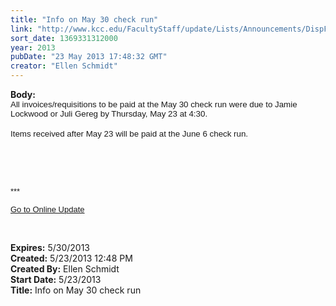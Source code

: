 ```yaml
---
title: "Info on May 30 check run"
link: "http://www.kcc.edu/FacultyStaff/update/Lists/Announcements/DispForm.aspx?ID=1123"
sort_date: 1369331312000
year: 2013
pubDate: "23 May 2013 17:48:32 GMT"
creator: "Ellen Schmidt"
---
```


<div><b>Body:</b> <div class="ExternalClass33997CC64C7B49A08667717B4ABC4CBA"><div>
<p style="margin:0in 0in 0pt" class="MsoNormal"><span style="font-family:'Arial','sans-serif';font-size:10pt">All invoices/requisitions to be paid at the May 30 check run were due to Jamie Lockwood or Juli Gereg by Thursday, May 23 at 4:30.</span></p>
<p style="margin:0in 0in 0pt" class="MsoNormal"><span style="font-family:'Arial','sans-serif';font-size:10pt"></span> </p>
<p style="margin:0in 0in 0pt" class="MsoNormal"><span style="font-family:'Arial','sans-serif';font-size:10pt">Items received after May 23 will be paid at the June 6 check run.</span></p>
<p style="margin:0in 0in 0pt" class="MsoNormal"><span style="font-family:'Arial','sans-serif';font-size:10pt"></span> </p>
<p style="margin:0in 0in 0pt" class="MsoNormal"><span style="font-family:'Arial','sans-serif';font-size:10pt"></span> </p><span style="font-family:'Arial','sans-serif';font-size:10pt">
<div>
<div> </div>
<div>
<div> </div>
<div>
<p><font size="2">***</font></p>
<p><font size="2"><a href="/FacultyStaff/update/Pages/dailyupdate.aspx">Go to Online Update</a></font><font size="2"></p></font><br /></div></div></div></span>
<p style="margin:0in 0in 0pt" class="MsoNormal"><span style="font-family:'Arial','sans-serif';font-size:10pt"></span> </p></div></div></div>
<div><b>Expires:</b> 5/30/2013</div>
<div><b>Created:</b> 5/23/2013 12:48 PM</div>
<div><b>Created By:</b> Ellen Schmidt</div>
<div><b>Start Date:</b> 5/23/2013</div>
<div><b>Title:</b> Info on May 30 check run</div>

